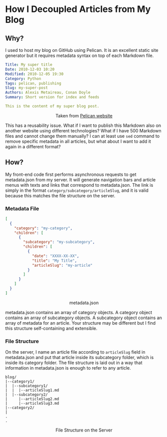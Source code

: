 # How I Decoupled Articles from My Blog

## Why?

I used to host my blog on GitHub using Pelican. It is an excellent static site generator but it requires metadata syntax on top of each Markdown file.

```yaml
Title: My super title
Date: 2010-12-03 10:20
Modified: 2010-12-05 19:30
Category: Python
Tags: pelican, publishing
Slug: my-super-post
Authors: Alexis Metaireau, Conan Doyle
Summary: Short version for index and feeds

This is the content of my super blog post.
```

<center>Taken from <a href="https://docs.getpelican.com/en/4.6.0/content.html">Pelican website</a></center>

This has a reusability issue. What if I want to publish this Markdown also on another website using different technologies? What if I have 500 Markdown files and cannot change them manually? I can at least use `sed` command to remove specific metadata in all articles, but what about I want to add it again in a different format?

## How?

My front-end code first performs asynchronous requests to get metadata.json from my server. It will generate navigation bars and article menus with texts and links that correspond to metadata.json. The link is simply in the format `category/subcategory/articleSlug`, and it is valid because this matches the file structure on the server.

### Metadata File

```json
[
  {
    "category": "my-category",
    "children": [
      {
        "subcategory": "my-subcategory",
        "children": [
          {
            "date": "XXXX-XX-XX",
            "title": "My Title",
            "articleSlug": "my-article"
          }
        ]
      }
    ]
  }
]
```

<center>metadata.json</center>

metadata.json contains an array of category objects. A category object contains an array of subcategory objects. A subcategory object contains an array of metadata for an article. Your structure may be different but I find this structure self-containing and extensible.

### File Structure

On the server, I name an article file according to `articleSlug` field in metadata.json and put that article inside its subcategory folder, which is inside its category folder. The file structure is laid out in a way that information in metadata.json is enough to refer to any article.

```text
blog/
|--category1/
|  |--subcategory1/
|  |  |--articleSlug1.md
|  |--subcategory2/
|     |--articleSlug2.md
|     |--articleSlug3.md
|--category2/
|
.
.
```

<center>File Structure on the Server</center>
